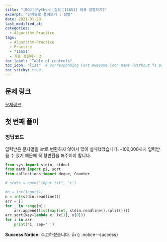```yaml
---
title: "[BOJ][Python][실5][11651] 좌표 정렬하기2"
excerpt: "단계별로 풀어보기 : 정렬"
date: 2021-01-28
last_modified_at:
categories:
  - Algorithm-Practice
tags:
  - Algorithm-Practice
  - Practice
  - "11651"
  - 좌표 정렬하기 2
toc_label: "Table of contents"
toc_icon: "list"  # corresponding Font Awesome icon name (without fa prefix)
toc_sticky: true
---
```


## 문제 링크

[문제링크](https://www.acmicpc.net/problem/11651)  

## 첫 번째 풀이

### 정답코드  

입력받은 문자열을 int로 변환하지 않아서 많이 실패했었습니다. -100,000까지 입력받을 수 있기 때문에 꼭 형변환을 해주어야 합니다.  


```python
from sys import stdin, stdout
from math import pi, sqrt
from collections import deque, Counter

# stdin = open("input.txt", 'r')

#n = int(input())
n = int(stdin.readline())
arr = []
for _ in range(n):
    arr.append(list(map(int, stdin.readline().split())))
arr.sort(key=lambda x: (x[1], x[0]))
for i in arr:
    print(*i, sep=' ')
```  

**Success Notice:**
수고하셨습니다. :+1:
{: .notice--success}